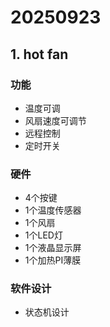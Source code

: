 # 20250923

## 1. hot fan

### 功能

- 温度可调
- 风扇速度可调节
- 远程控制
- 定时开关

### 硬件

- 4个按键
- 1个温度传感器
- 1个风扇
- 1个LED灯
- 1个液晶显示屏
- 1个加热PI薄膜

### 软件设计

- 状态机设计
